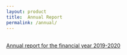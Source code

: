 ```yaml
---
layout: product
title:  Annual Report
permalink: /annual/
---
```



<br> [Annual report for the financial year 2019-2020](http://www.hueristicdevices.com/reports/HueristicAnnualReturn_2019-2020.pdf)
